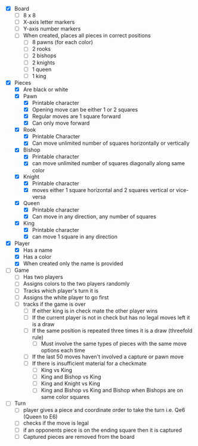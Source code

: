 - [x] Board
  - [ ] 8 x 8
  - [ ] X-axis letter markers
  - [ ] Y-axis number markers
  - [ ] When created, places all pieces in correct positions
    - [ ] 8 pawns (for each color)
    - [ ] 2 rooks
    - [ ] 2 bishops
    - [ ] 2 knights
    - [ ] 1 queen
    - [ ] 1 king
- [x] Pieces
  - [x] Are black or white
  - [x] Pawn
    - [x] Printable character
    - [x] Opening move can be either 1 or 2 squares
    - [x] Regular moves are 1 square forward
    - [x] Can only move forward
  - [x] Rook
    - [x] Printable Character
    - [x] Can move unlimited number of squares horizontally or vertically
  - [x] Bishop
    - [x] Printable character
    - [x] can move unlimited number of squares diagonally along same color
  - [x] Knight
    - [x] Printable character
    - [x] moves either 1 square horizontal and 2 squares vertical or vice-versa
  - [x] Queen
    - [x] Printable character
    - [x] Can move in any direction, any number of squares
  - [x] King
    - [x] Printable character
    - [x] can move 1 square in any direction
- [x] Player
  - [x] Has a name
  - [x] Has a color
  - [x] When created only the name is provided
- [ ] Game
  - [ ] Has two players
  - [ ] Assigns colors to the two players randomly
  - [ ] Tracks which player's turn it is
  - [ ] Assigns the white player to go first
  - [ ] tracks if the game is over
    - [ ] If either king is in check mate the other player wins
    - [ ] If the current player is not in check but has no legal moves left it is a draw
    - [ ] If the same position is repeated three times it is a draw (threefold rule)
      - [ ] Must involve the same types of pieces with the same move options each time
    - [ ] If the last 50 moves haven't involved a capture or pawn move
    - [ ] If there is insufficient material for a checkmate
      - [ ] King vs King
      - [ ] King and Bishop vs King
      - [ ] King and Knight vs King
      - [ ] King and Bishop vs King and Bishop when Bishops are on same color squares
- [ ] Turn
  - [ ] player gives a piece and coordinate order to take the turn i.e. Qe6 (Queen to E6)
  - [ ] checks if the move is legal
  - [ ] if an opponents piece is on the ending square then it is captured
  - [ ] Captured pieces are removed from the board
